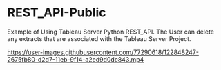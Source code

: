


# REST_API-Public

Example of Using Tableau Server Python REST_API. The User can delete any extracts that are associated with the Tableau Server Project.

https://user-images.githubusercontent.com/77290618/122848247-2675fb80-d2d7-11eb-9f14-a2ed9d0dc843.mp4
